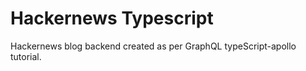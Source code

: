 # Hackernews Typescript

Hackernews blog backend created as per GraphQL typeScript-apollo tutorial.

